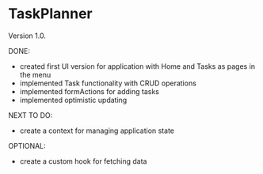 # TaskPlanner

Version 1.0.

DONE:
- created first UI version for application with Home and Tasks as pages in the menu
- implemented Task functionality with CRUD operations
- implemented formActions for adding tasks
- implemented optimistic updating

NEXT TO DO:
- create a context for managing application state

OPTIONAL: 
- create a custom hook for fetching data